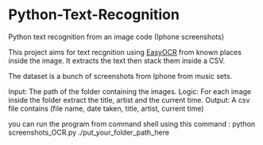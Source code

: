 # Python-Text-Recognition
Python text recognition from an image code (Iphone screenshots)

This project aims for text recgnition using [EasyOCR](https://github.com/JaidedAI/EasyOCR) from known places inside the image. It extracts the text then stack them inside a CSV.

The dataset is a bunch of screenshots from Iphone from music sets.

Input: The path of the folder containing the images.
Logic: For each image inside the folder extract the title, artist and the current time.
Output: A csv file contains (file name, date taken, title, artist, current time)

you can run the program from command shell using this command : 
python screenshots_OCR.py ./put_your_folder_path_here

